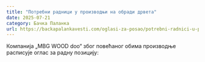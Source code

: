 ```yaml
---
title: "Потребни радници у производњи на обради дрвета"
date: 2025-07-21
category: Бачка Паланка
url: https://backapalankavesti.com/oglasi-za-posao/potrebni-radnici-u-proizvodnji-na-obradi-drveta-d/
---
```


Компанија „MBG WOOD doo“ због повећаног обима производње расписује оглас за радну позицију:
